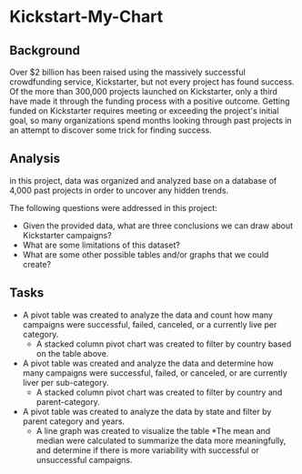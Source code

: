 # Kickstart-My-Chart

## Background

Over $2 billion has been raised using the massively successful crowdfunding service, Kickstarter, but not every project has found success. Of the more than 300,000 projects launched on Kickstarter, only a third have made it through the funding process with a positive outcome.
Getting funded on Kickstarter requires meeting or exceeding the project's initial goal, so many organizations spend months looking through past projects in an attempt to discover some trick for finding success.


## Analysis

in this project, data was organized and analyzed base on a database of 4,000 past projects in order to uncover any hidden trends.

The following questions were addressed in this project:

* Given the provided data, what are three conclusions we can draw about Kickstarter campaigns?
* What are some limitations of this dataset?
* What are some other possible tables and/or graphs that we could create?

## Tasks

* A pivot table was created to analyze the data and count how many campaigns were successful, failed, canceled, or a currently live per category.
  * A stacked column pivot chart was created to filter by country based on the table above.
* A pivot table was created and analyze the data and determine how many campaigns were successful, failed, or canceled, or are currently liver per sub-category.
  * A stacked column pivot chart was created to filter by country and parent-category.
* A pivot table was created to analyze the data by state and filter by parent category and years.
  * A line graph was created to visualize the table
*The mean and median were calculated to summarize the data more meaningfully, and determine if there is more variability with successful or unsuccessful campaigns.
